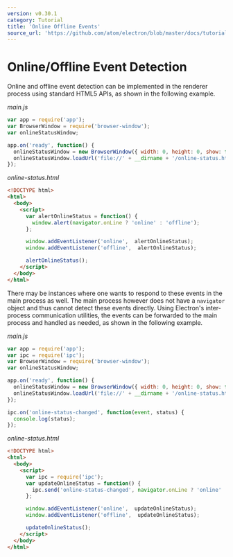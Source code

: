 ```yaml
---
version: v0.30.1
category: Tutorial
title: 'Online Offline Events'
source_url: 'https://github.com/atom/electron/blob/master/docs/tutorial/online-offline-events.md'
---
```


# Online/Offline Event Detection

Online and offline event detection can be implemented in the renderer process
using standard HTML5 APIs, as shown in the following example.

_main.js_

```javascript
var app = require('app');
var BrowserWindow = require('browser-window');
var onlineStatusWindow;

app.on('ready', function() {
  onlineStatusWindow = new BrowserWindow({ width: 0, height: 0, show: false });
  onlineStatusWindow.loadUrl('file://' + __dirname + '/online-status.html');
});
```

_online-status.html_

```html
<!DOCTYPE html>
<html>
  <body>
    <script>
      var alertOnlineStatus = function() {
        window.alert(navigator.onLine ? 'online' : 'offline');
      };

      window.addEventListener('online',  alertOnlineStatus);
      window.addEventListener('offline',  alertOnlineStatus);

      alertOnlineStatus();
    </script>
  </body>
</html>
```

There may be instances where one wants to respond to these events in the
main process as well.  The main process however does not have a
`navigator` object and thus cannot detect these events directly.  Using
Electron's inter-process communication utilities, the events can be forwarded
to the main process and handled as needed, as shown in the following example.

_main.js_

```javascript
var app = require('app');
var ipc = require('ipc');
var BrowserWindow = require('browser-window');
var onlineStatusWindow;

app.on('ready', function() {
  onlineStatusWindow = new BrowserWindow({ width: 0, height: 0, show: false });
  onlineStatusWindow.loadUrl('file://' + __dirname + '/online-status.html');
});

ipc.on('online-status-changed', function(event, status) {
  console.log(status);
});
```

_online-status.html_

```html
<!DOCTYPE html>
<html>
  <body>
    <script>
      var ipc = require('ipc');
      var updateOnlineStatus = function() {
        ipc.send('online-status-changed', navigator.onLine ? 'online' : 'offline');
      };

      window.addEventListener('online',  updateOnlineStatus);
      window.addEventListener('offline',  updateOnlineStatus);

      updateOnlineStatus();
    </script>
  </body>
</html>
```
